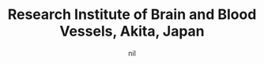 ---
title: "Research Institute of Brain and Blood Vessels, Akita, Japan"
project_id: 
date: nil
conference_id: ""
presenters:
   - peter_bandettini
summary: "Research Institute of Brain and Blood Vessels, Akita, Japan"
file: /assets/presentations/
filename: 
layout: presentation
---